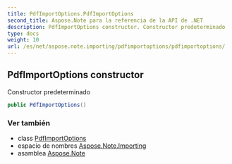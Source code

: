 ```yaml
---
title: PdfImportOptions.PdfImportOptions
second_title: Aspose.Note para la referencia de la API de .NET
description: PdfImportOptions constructor. Constructor predeterminado
type: docs
weight: 10
url: /es/net/aspose.note.importing/pdfimportoptions/pdfimportoptions/
---
```

## PdfImportOptions constructor

Constructor predeterminado

```csharp
public PdfImportOptions()
```

### Ver también

* class [PdfImportOptions](../)
* espacio de nombres [Aspose.Note.Importing](../../pdfimportoptions/)
* asamblea [Aspose.Note](../../../)


